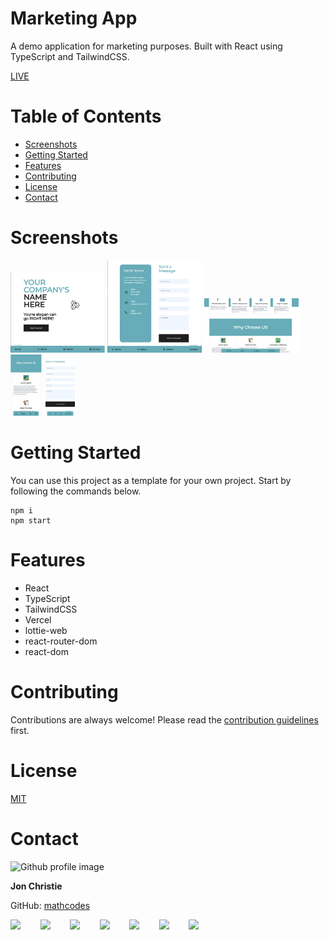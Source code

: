 # Marketing App

A demo application for marketing purposes. Built with React using TypeScript and TailwindCSS.

[LIVE](https://marketing-app-demo.vercel.app/)

# Table of Contents
- [Screenshots](#screenshots)
- [Getting Started](#getting-started)
- [Features](#features)
- [Contributing](#contributing)
- [License](#license)
- [Contact](#contact)

# Screenshots

<img src="./public/images/screenshot-1.png" width="30%" />
<img src="./public/images/screenshot-3.png" width="30%" />
<img src="./public/images/screenshot-4.png" width="30%" />
<img src="./public/images/screenshot-5m.png" width="10%" />
<img src="./public/images/screenshot-6m.png" width="10%" />

# Getting Started
You can use this project as a template for your own project. Start by following the commands below.
```
npm i
npm start
```

# Features
- React
- TypeScript
- TailwindCSS
- Vercel
- lottie-web
- react-router-dom
- react-dom

# Contributing
Contributions are always welcome! Please read the [contribution guidelines](./CONTRIBUTING.md) first.

# License
[MIT](./LICENSE)

# Contact
<img src="https://avatars0.githubusercontent.com/u/17928947?v=4" alt="Github profile image" width="80px" height="80px" />

__Jon Christie__ 

GitHub: [mathcodes](https://github.com/mathcodes) 

[<code><img width="36px" src="https://img.icons8.com/color/48/000000/linkedin.png"/></code>](https://www.linkedin.com/jonchristie)       
[<code><img width="36" src="https://img.icons8.com/color/48/000000/twitter--v2.png"/></code>](https://twitter.com/thejonchristie)       
[<code><img width="36" src="https://img.icons8.com/color/48/000000/youtube-play.png"/></code>](https://www.youtube.com/channel/UC5GFnN-lv8Yuqc9O3b79k6g)       
[<code><img width="36" src="https://img.icons8.com/color/48/000000/facebook.png"/></code>](https://www.facebook.com/jonpchristie)       
[<code><img width="36" src="https://img.icons8.com/color/48/000000/instagram-new--v2.png"/></code>](https://www.instagram.com/fullstack11235)       
[<code><img width="36" src="https://img.icons8.com/color/48/000000/soundcloud.png"/></code>](https://soundcloud.com/jonchristie#/)       
[<code><img width="36" src="https://img.icons8.com/color/48/000000/spotify--v1.png"/></code>](https://open.spotify.com/artist/07S7aLfxH70VAX64g1WuFw?si=tlOj1OMBRLm-y4sY8Lox3Q)

